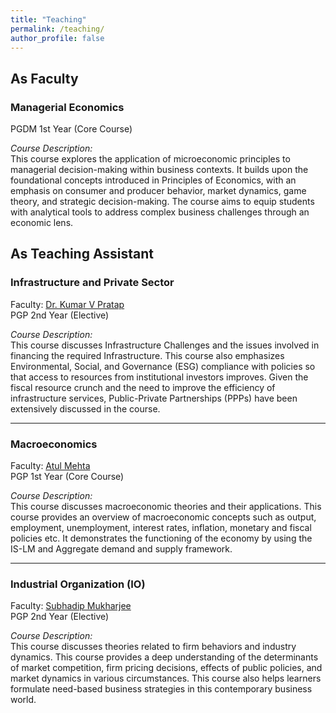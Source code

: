 ```yaml
---
title: "Teaching"
permalink: /teaching/
author_profile: false
---
```


## As  Faculty 

### Managerial Economics 
PGDM 1st Year (Core Course)

*Course Description:* \
This course explores the application of microeconomic principles to managerial decision-making within business contexts. It builds upon the foundational concepts introduced in Principles of Economics, with an emphasis on consumer and producer behavior, market dynamics, game theory, and strategic decision-making. The course aims to equip students with analytical tools to address complex business challenges through an economic lens. 


## As Teaching Assistant

### Infrastructure and Private Sector
Faculty: [Dr. Kumar V Pratap](https://www.linkedin.com/in/kumar-v-pratap-phd-aaa65428/) \
PGP 2nd Year (Elective) 

*Course Description:* \
This course discusses Infrastructure Challenges and the issues involved in financing the required Infrastructure. This course also emphasizes Environmental, Social, and Governance (ESG) compliance with policies so that access to resources from institutional investors improves. Given the fiscal resource crunch and the need to improve the efficiency of infrastructure services, Public-Private Partnerships (PPPs) have been extensively discussed in the course. 

---

### Macroeconomics  
Faculty: [Atul Mehta](https://www.iimshillong.ac.in/faculty/atul-mehta/) \
PGP 1st Year (Core Course)

*Course Description:* \
This course discusses macroeconomic theories and their applications. This course provides an overview of macroeconomic concepts such as output, employment, unemployment, interest rates, inflation, monetary and fiscal policies etc. It demonstrates the functioning of the economy by using the IS-LM and Aggregate demand and supply framework. 

---

### Industrial Organization (IO)

Faculty: [Subhadip Mukharjee](https://www.iimshillong.ac.in/faculty/subhadip-mukherjee) \
PGP 2nd Year (Elective) 

*Course Description:* \
This course discusses theories related to firm behaviors and industry dynamics. This course provides a deep understanding of the determinants of market competition, firm pricing decisions, effects of public policies, and market dynamics in various circumstances. This course also helps learners formulate need-based business strategies in this contemporary business world. 
